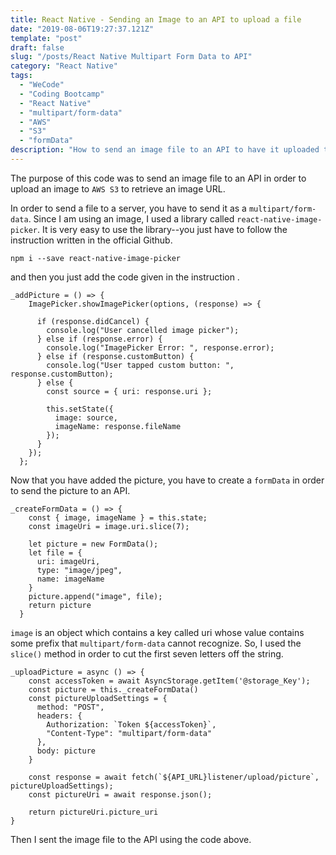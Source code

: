 ```yaml
---
title: React Native - Sending an Image to an API to upload a file
date: "2019-08-06T19:27:37.121Z"
template: "post"
draft: false
slug: "/posts/React Native Multipart Form Data to API"
category: "React Native"
tags:
  - "WeCode"
  - "Coding Bootcamp"
  - "React Native"
  - "multipart/form-data"
  - "AWS"
  - "S3"
  - "formData"
description: "How to send an image file to an API to have it uploaded to AWS S3"
---
```


The purpose of this code was to send an image file to an API in order to upload an image to `AWS S3` to retrieve an image URL.

In order to send a file to a server, you have to send it as a `multipart/form-data`. Since I am using an image, I used a library called `react-native-image-picker`. It is very easy to use the library--you just have to follow the instruction written in the official Github.

`npm i --save react-native-image-picker`

and then you just add the code given in the instruction .

```
_addPicture = () => {
    ImagePicker.showImagePicker(options, (response) => {

      if (response.didCancel) {
        console.log("User cancelled image picker");
      } else if (response.error) {
        console.log("ImagePicker Error: ", response.error);
      } else if (response.customButton) {
        console.log("User tapped custom button: ", response.customButton);
      } else {
        const source = { uri: response.uri };

        this.setState({
          image: source,
          imageName: response.fileName
        });
      }
    });
  };
```

Now that you have added the picture, you have to create a `formData` in order to send the picture to an API.

```
_createFormData = () => {
    const { image, imageName } = this.state;
    const imageUri = image.uri.slice(7);

    let picture = new FormData();
    let file = {
      uri: imageUri,
      type: "image/jpeg",
      name: imageName
    }
    picture.append("image", file);
    return picture
  }
```

`image` is an object which contains a key called uri whose value contains some prefix that `multipart/form-data` cannot recognize. So, I used the `slice()` method in order to cut the first seven letters off the string.

```
_uploadPicture = async () => {
    const accessToken = await AsyncStorage.getItem('@storage_Key');
    const picture = this._createFormData()
    const pictureUploadSettings = {
      method: "POST",
      headers: {
        Authorization: `Token ${accessToken}`,
        "Content-Type": "multipart/form-data"
      },
      body: picture
    }

    const response = await fetch(`${API_URL}listener/upload/picture`, pictureUploadSettings);
    const pictureUri = await response.json();

    return pictureUri.picture_uri
}
```

Then I sent the image file to the API using the code above.
